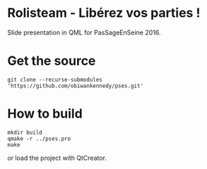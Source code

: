 # Rolisteam - Libérez vos parties !
 
 Slide presentation in QML for PasSageEnSeine 2016.
 
 
# Get the source

`git clone --recurse-submodules 'https://github.com/obiwankennedy/pses.git'`

# How to build

```
mkdir build
qmake -r ../pses.pro
make
```

or load the project with QtCreator.

